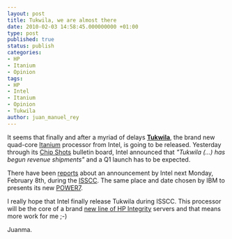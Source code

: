 ```yaml
---
layout: post
title: Tukwila, we are almost there
date: 2010-02-03 14:58:45.000000000 +01:00
type: post
published: true
status: publish
categories:
- HP
- Itanium
- Opinion
tags:
- HP
- Intel
- Itanium
- Opinion
- Tukwila
author: juan_manuel_rey
---
```


It seems that finally and after a myriad of delays **[Tukwila](http://en.wikipedia.org/wiki/Tukwila_%28processor%29 "Tukwila")**, the brand new quad-core [Itanium](http://www.intel.com/products/processor/itanium/index.htm) processor from Intel, is going to be released. Yesterday through its
[Chip Shots](http://www.intel.com/pressroom/chipshots/chipshots.htm "Intel PR Chip Shots") bulletin board, Intel announced that *"Tukwila (...) has begun revenue shipments"* and a Q1 launch has to be expected.

There have been [reports](http://www.theregister.co.uk/2010/02/02/intel_server_chip_launches/) about an announcement by Intel next Monday, February 8th, during the [ISSCC](http://www.isscc.org/isscc/index.htm "ISSC"). The same place and date chosen by IBM to presents its new [POWER7](http://en.wikipedia.org/wiki/POWER7 "POWER7").

I really hope that Intel finally release Tukwila during ISSCC. This processor will be the core of a brand [new line of HP Integrity](http://www.pcworld.com/article/172909/hp_prepares_new_integrity_servers_for_tukwila_launch.html?tk=rss_news) servers and that means more work for me ;-)

Juanma.
